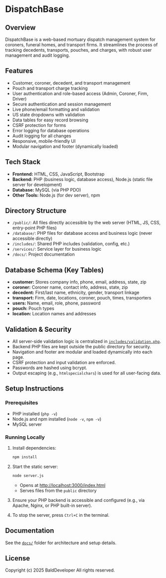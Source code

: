 # DispatchBase

## Overview
DispatchBase is a web-based mortuary dispatch management system for coroners, funeral homes, and transport firms. It streamlines the process of tracking decedents, transports, pouches, and charges, with robust user management and audit logging.

## Features
- Customer, coroner, decedent, and transport management
- Pouch and transport charge tracking
- User authentication and role-based access (Admin, Coroner, Firm, Driver)
- Secure authentication and session management
- Live phone/email formatting and validation
- US state dropdowns with validation
- Data tables for easy record browsing
- CSRF protection for forms
- Error logging for database operations
- Audit logging for all changes
- Responsive, mobile-friendly UI
- Modular navigation and footer (dynamically loaded)

## Tech Stack
- **Frontend:** HTML, CSS, JavaScript, Bootstrap
- **Backend:** PHP (business logic, database access), Node.js (static file server for development)
- **Database:** MySQL (via PHP PDO)
- **Other Tools:** Node.js (for dev server), npm

## Directory Structure
- `/public/`: All files directly accessible by the web server (HTML, JS, CSS, entry-point PHP files)
- `/database/`: PHP files for database access and business logic (never accessible directly)
- `/includes/`: Shared PHP includes (validation, config, etc.)
- `/services/`: Service layer for business logic
- `/docs/`: Project documentation

## Database Schema (Key Tables)
- **customer:** Stores company info, phone, email, address, state, zip
- **coroner:** Coroner name, contact info, address, state, zip
- **decedent:** First/last name, ethnicity, gender, transport linkage
- **transport:** Firm, date, locations, coroner, pouch, times, transporters
- **users:** Name, email, role, phone, password
- **pouch:** Pouch types
- **location:** Location names and addresses

## Validation & Security
- All server-side validation logic is centralized in [`includes/validation.php`](includes/validation.php).
- Backend PHP files are kept outside the public directory for security.
- Navigation and footer are modular and loaded dynamically into each page.
- CSRF protection and input validation are enforced.
- Passwords are hashed using bcrypt.
- Output escaping (e.g., `htmlspecialchars`) is used for all user-facing data.

## Setup Instructions

### Prerequisites
- PHP installed (`php -v`)
- Node.js and npm installed (`node -v`, `npm -v`)
- MySQL server

### Running Locally
1. Install dependencies:
   ```cmd
   npm install
   ```
2. Start the static server:
   ```cmd
   node server.js
   ```
   - Opens at [http://localhost:3000/index.html](http://localhost:3000/index.html)
   - Serves files from the `public` directory

3. Ensure your PHP backend is accessible and configured (e.g., via Apache, Nginx, or PHP built-in server).

4. To stop the server, press `Ctrl+C` in the terminal.

## Documentation
See the [`docs/`](docs/) folder for architecture and setup details.

## License
Copyright (c) 2025 BaldDeveloper
All rights reserved.
